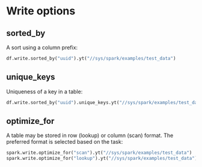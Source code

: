 
# Write options

## sorted_by

A sort using a column prefix:

```python
df.write.sorted_by("uuid").yt("//sys/spark/examples/test_data")
```

## unique_keys

Uniqueness of a key in a table:

```python
df.write.sorted_by("uuid").unique_keys.yt("//sys/spark/examples/test_data")
```

## optimize_for

A table may be stored in row (lookup) or column (scan) format. The preferred format is selected based on the task:

```python
spark.write.optimize_for("scan").yt("//sys/spark/examples/test_data")
spark.write.optimize_for("lookup").yt("//sys/spark/examples/test_data")
```

